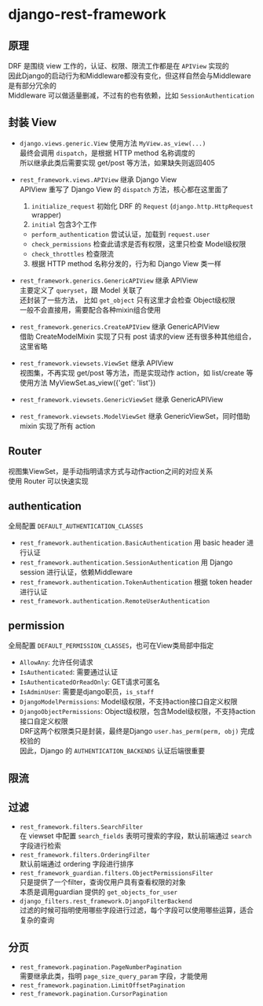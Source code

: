 # django-rest-framework

## 原理

DRF 是围绕 view 工作的，认证、权限、限流工作都是在 `APIView` 实现的  
因此Django的启动行为和Middleware都没有变化，但这样自然会与Middleware是有部分冗余的  
Middleware 可以做适量删减，不过有的也有依赖，比如 `SessionAuthentication`

## 封装 View

- `django.views.generic.View` 使用方法 `MyView.as_view(...)`  
  最终会调用 `dispatch`，是根据 HTTP method 名称调度的  
  所以继承此类后需要实现 get/post 等方法，如果缺失则返回405

- `rest_framework.views.APIView` 继承 Django View  
  APIView 重写了 Django View 的 `dispatch` 方法，核心都在这里面了  
  1. `initialize_request` 初始化 DRF 的 `Request` (`django.http.HttpRequest` wrapper)
  2. `initial` 包含3个工作
    - `perform_authentication` 尝试认证，加载到 `request.user`
    - `check_permissions` 检查此请求是否有权限，这里只检查 Model级权限
    - `check_throttles` 检查限流
  3. 根据 HTTP method 名称分发的，行为和 Django View 类一样

- `rest_framework.generics.GenericAPIView` 继承 APIView  
  主要定义了 `queryset`，跟 Model 关联了  
  还封装了一些方法， 比如 `get_object` 只有这里才会检查 Object级权限  
  一般不会直接用，需要配合各种mixin组合使用

- `rest_framework.generics.CreateAPIView` 继承 GenericAPIView  
  借助 CreateModelMixin 实现了只有 post 请求的view
  还有很多种其他组合，这里省略

- `rest_framework.viewsets.ViewSet` 继承 APIView  
  视图集，不再实现 get/post 等方法，而是实现动作 action，如 list/create 等  
  使用方法 MyViewSet.as_view({'get': 'list'})

- `rest_framework.viewsets.GenericViewSet` 继承 GenericAPIView  

- `rest_framework.viewsets.ModelViewSet` 继承 GenericViewSet，同时借助 mixin 实现了所有 action  

## Router

视图集ViewSet，是手动指明请求方式与动作action之间的对应关系  
使用 Router 可以快速实现

## authentication

全局配置 `DEFAULT_AUTHENTICATION_CLASSES`
- `rest_framework.authentication.BasicAuthentication` 用 basic header 进行认证
- `rest_framework.authentication.SessionAuthentication` 用 Django session 进行认证，依赖Middleware
- `rest_framework.authentication.TokenAuthentication` 根据 token header进行认证
- `rest_framework.authentication.RemoteUserAuthentication`

## permission

全局配置 `DEFAULT_PERMISSION_CLASSES`，也可在View类局部中指定
- `AllowAny`: 允许任何请求
- `IsAuthenticated`: 需要通过认证
- `IsAuthenticatedOrReadOnly`: GET请求可匿名
- `IsAdminUser`: 需要是django职员，`is_staff`
- `DjangoModelPermissions`: Model级权限，不支持action接口自定义权限
- `DjangoObjectPermissions`: Object级权限，包含Model级权限，不支持action接口自定义权限  
  DRF这两个权限类只是封装，最终是Django `user.has_perm(perm, obj)` 完成校验的  
  因此，Django 的 `AUTHENTICATION_BACKENDS` 认证后端很重要

## 限流

## 过滤

- `rest_framework.filters.SearchFilter`  
  在 viewset 中配置 `search_fields` 表明可搜索的字段，默认前端通过 `search` 字段进行检索
- `rest_framework.filters.OrderingFilter`  
  默认前端通过 ordering 字段进行排序
- `rest_framework_guardian.filters.ObjectPermissionsFilter`  
  只是提供了一个filter，查询仅用户具有查看权限的对象  
  本质是调用guardian 提供的 `get_objects_for_user`
- `django_filters.rest_framework.DjangoFilterBackend`  
  过滤的时候可指明使用哪些字段进行过滤，每个字段可以使用哪些运算，适合复杂的查询

## 分页

- `rest_framework.pagination.PageNumberPagination`  
  需要继承此类，指明 `page_size_query_param` 字段，才能使用
- `rest_framework.pagination.LimitOffsetPagination`
- `rest_framework.pagination.CursorPagination`
